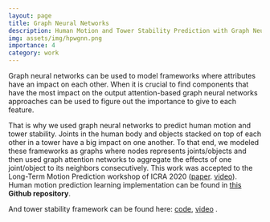 ```yaml
---
layout: page
title: Graph Neural Networks
description: Human Motion and Tower Stability Prediction with Graph Neural Networks
img: assets/img/hpwgnn.png
importance: 4
category: work
---
```


Graph neural networks can be used to model frameworks where attributes have an impact on each other. When it is crucial to find components that have the most impact on the output attention-based graph neural networks approaches can be used to figure out the importance to give to each feature.

That is why we used graph neural networks to predict human motion and tower stability. Joints in the human body and objects stacked on top of each other in a tower have a big impact on one another. To that end, we  modeled these frameworks as graphs where nodes represents joints/objects and then used graph attention networks to aggregate the effects of one joint/object to its neighbors consecutively. This work was accepted to the Long-Term Motion Prediction workshop of ICRA 2020 ([paper](https://motionpredictionicra2020.github.io/posters/lhmp2020_guzey_paper.pdf). [video](https://www.youtube.com/watch?v=hSzj8Hm3uWI)). 
Human motion prediction learning implementation can be found in [this](https://github.com/irmakguzey/HMPGNN) **Github repository**.

And tower stability framework can be found here: [code](https://github.com/irmakguzey/SPWGNN), [video](https://www.youtube.com/watch?v=XeVPYhfllpM) .